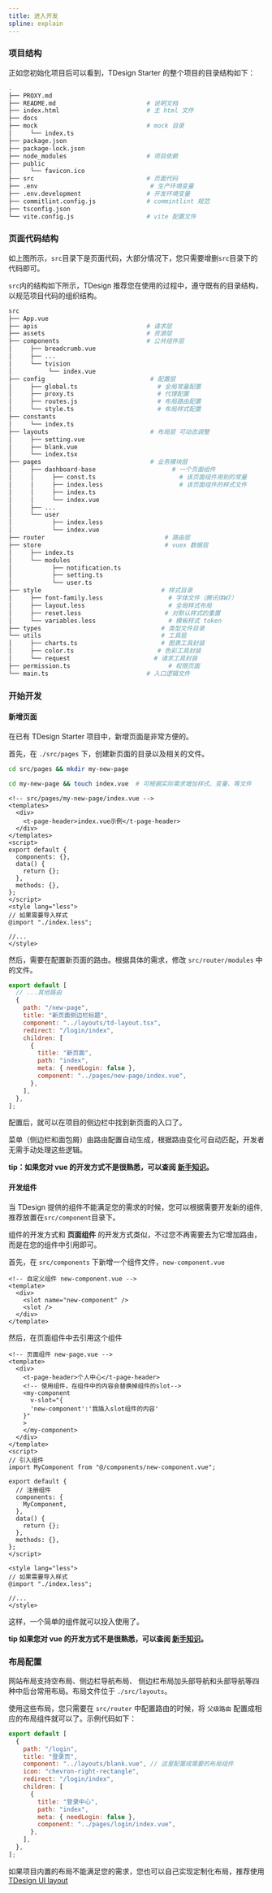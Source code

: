 ```yaml
---
title: 进入开发
spline: explain
---
```


### 项目结构

正如您初始化项目后可以看到，TDesign Starter 的整个项目的目录结构如下：

```bash
.
├── PROXY.md
├── README.md                         # 说明文档
├── index.html                        # 主 html 文件
├── docs
├── mock                              # mock 目录
│     └── index.ts
├── package.json
├── package-lock.json
├── node_modules                      # 项目依赖
├── public
│     └── favicon.ico
├── src                               # 页面代码
├── .env                               # 生产环境变量
├── .env.development                  # 开发环境变量
├── commitlint.config.js              # commintlint 规范
├── tsconfig.json
└── vite.config.js                    # vite 配置文件
```

### 页面代码结构

如上图所示，`src`目录下是页面代码，大部分情况下，您只需要增删`src`目录下的代码即可。

`src`内的结构如下所示，TDesign 推荐您在使用的过程中，遵守既有的目录结构，以规范项目代码的组织结构。

```bash
src
├── App.vue
├── apis                              # 请求层
├── assets                            # 资源层
├── components                        # 公共组件层
│     ├── breadcrumb.vue
│     ├── ...
│     └── tvision
│          └── index.vue
├── config                             # 配置层
│     ├── global.ts                      # 全局常量配置
│     ├── proxy.ts                       # 代理配置
│     ├── routes.js                      # 布局路由配置
│     └── style.ts                       # 布局样式配置
├── constants
│     └── index.ts
├── layouts                            # 布局层 可动态调整
│     ├── setting.vue
│     ├── blank.vue
│     └── index.tsx
├── pages                              # 业务模块层
│     ├── dashboard-base                     # 一个页面组件
│     │     ├── const.ts                       # 该页面组件用到的常量
│     │     ├── index.less                     # 该页面组件的样式文件
│     │     ├── index.ts
│     │     └── index.vue
│     ├── ...
│     └── user
│           ├── index.less
│           └── index.vue
├── router                                 # 路由层
├── store                                  # vuex 数据层
│     ├── index.ts
│     └── modules
│           ├── notification.ts
│           ├── setting.ts
│           └── user.ts
├── style                                 # 样式目录
│     ├── font-family.less                  # 字体文件（腾讯体W7）
│     ├── layout.less                       # 全局样式布局
│     ├── reset.less                       # 对默认样式的重置
│     └── variables.less                    # 模板样式 token 
├── types                                 # 类型文件目录
└── utils                                 # 工具层
│     ├── charts.ts                       # 图表工具封装
│     ├── color.ts                       # 色彩工具封装
│     └── request                       # 请求工具封装
├── permission.ts                           # 权限页面
└── main.ts                           # 入口逻辑文件

```

### 开始开发

#### 新增页面

在已有 TDesign Starter 项目中，新增页面是非常方便的。

首先，在 `./src/pages` 下，创建新页面的目录以及相关的文件。

```bash
cd src/pages && mkdir my-new-page

cd my-new-page && touch index.vue  # 可根据实际需求增加样式、变量、等文件
```

```vue
<!-- src/pages/my-new-page/index.vue -->
<templates>
  <div>
    <t-page-header>index.vue示例</t-page-header>
  </div>
</templates>
<script>
export default {
  components: {},
  data() {
    return {};
  },
  methods: {},
};
</script>
<style lang="less">
// 如果需要导入样式
@import "./index.less";

//...
</style>
```

然后，需要在配置新页面的路由。根据具体的需求，修改 `src/router/modules` 中的文件。

```javascript
export default [
  // ...其他路由
  {
    path: "/new-page",
    title: "新页面侧边栏标题",
    component: "../layouts/td-layout.tsx",
    redirect: "/login/index",
    children: [
      {
        title: "新页面",
        path: "index",
        meta: { needLogin: false },
        component: "../pages/new-page/index.vue",
      },
    ],
  },
];
```

配置后，就可以在项目的侧边栏中找到新页面的入口了。

菜单（侧边栏和面包屑）由路由配置自动生成，根据路由变化可自动匹配，开发者无需手动处理这些逻辑。

**tip：如果您对 vue 的开发方式不是很熟悉，可以查阅 [新手知识](https://vuejs.org/)。**

#### 开发组件

当 TDesign 提供的组件不能满足您的需求的时候，您可以根据需要开发新的组件, 推荐放置在`src/component`目录下。

组件的开发方式和 **页面组件** 的开发方式类似，不过您不再需要去为它增加路由，而是在您的组件中引用即可。

首先，在 `src/components` 下新增一个组件文件，`new-component.vue`

```vue
<!-- 自定义组件 new-component.vue -->
<template>
  <div>
    <slot name="new-component" />
    <slot />
  </div>
</template>
```

然后，在页面组件中去引用这个组件

```vue
<!-- 页面组件 new-page.vue -->
<template>
  <div>
    <t-page-header>个人中心</t-page-header>
    <!-- 使用组件，在组件中的内容会替换掉组件的slot-->
    <my-component
      v-slot="{
      'new-component':'我插入slot组件的内容'
    }"
    >
    </my-component>
  </div>
</template>
<script>
// 引入组件
import MyComponent from "@/components/new-component.vue";

export default {
  // 注册组件
  components: {
    MyComponent,
  },
  data() {
    return {};
  },
  methods: {},
};
</script>

<style lang="less">
// 如果需要导入样式
@import "./index.less";

//...
</style>
```

这样，一个简单的组件就可以投入使用了。

**tip 如果您对 vue 的开发方式不是很熟悉，可以查阅 [新手知识](https://vuejs.org/)。**

### 布局配置

网站布局支持空布局、侧边栏导航布局、 侧边栏布局加头部导航和头部导航等四种中后台常用布局。布局文件位于 `./src/layouts`。

使用这些布局，您只需要在 `src/router` 中配置路由的时候，将 `父级路由` 配置成相应的布局组件就可以了。示例代码如下：

```js
export default [
  {
    path: "/login",
    title: "登录页",
    component: "../layouts/blank.vue", // 这里配置成需要的布局组件
    icon: "chevron-right-rectangle",
    redirect: "/login/index",
    children: [
      {
        title: "登录中心",
        path: "index",
        meta: { needLogin: false },
        component: "../pages/login/index.vue",
      },
    ],
  },
];
```

如果项目内置的布局不能满足您的需求，您也可以自己实现定制化布局，推荐使用 [TDesign UI layout](http://tdesign.tencent.com/vue/components/layout)
